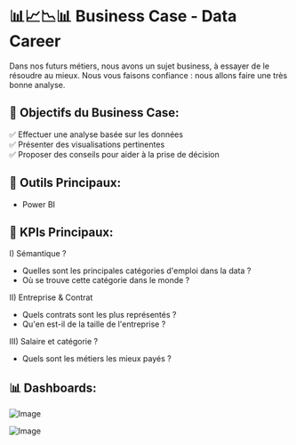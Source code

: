 # 📊📈📉📊 Business Case - Data Career

Dans nos futurs métiers, nous avons un sujet business, à essayer de le résoudre au mieux. Nous vous faisons confiance : nous allons faire une très bonne analyse.

## 🎯 Objectifs du Business Case:

  ✅ Effectuer une analyse basée sur les données <br>
  ✅ Présenter des visualisations pertinentes <br>
  ✅ Proposer des conseils pour aider à la prise de décision

## 🧰 Outils Principaux: 

- Power BI

## 🧠 KPIs Principaux:

  I) Sémantique ? 
  - Quelles sont les principales catégories d'emploi dans la data ?
  - Où se trouve cette catégorie dans le monde ?
  
  II) Entreprise & Contrat 
  - Quels contrats sont les plus représentés ?
  - Qu'en est-il de la taille de l'entreprise ?
  
  III) Salaire et catégorie ?
  - Quels sont les métiers les mieux payés ?

## 📊 Dashboards: 

![Image](https://github.com/user-attachments/assets/07345e2c-25b9-490a-8386-c1326db3079e)

![Image](https://github.com/user-attachments/assets/3284accd-4c7e-420e-8d85-9117cb266d73)
